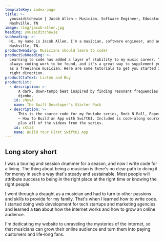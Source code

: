 ```yaml
---
templateKey: index-page
title: >-
  yousaiditchewie | Jacob Allen — Musician, Software Engineer, Educator from
  Nashville, TN
image: /img/jacob-allen.jpg
heading: yousaiditchewie
subheading: >-
  Hi, my name is Jacob Allen. I’m a musician, software engineer, and author from
  Nashville, TN.
productHeading: Musicians should learn to code!
productSubHeading: >-
  Learning to code has added a layer of stability to my music career. There's
  always coding work to be found, and it's a great way to supplement your income
  as a freelance musician. Here are some tutorials to get you started in the
  right direction.
productCtaText: Listen and Buy
productList:
  - description: >-
      A dark, down-tempo beat inspired by finding resonant frequencies in a
      djembe.
    id: vNyvA
    name: The Swift Developer's Starter Pack
  - description: >-
      This is the source code for my Youtube series, Rock N Roll, Paper Scissors
      — How to Build an App with SwiftUI. Included is code-along source code,
      plus all of the videos from the series.
    id: sKtzZ
    name: Build Your First SwiftUI App
---
```


## Long story short

I was a touring and session drummer for a season, and now I write code for a living. The thing about being a musician is there's no clear path to doing it for money in such a way that's steady and sustainable. Most people will attribute success to being in the right place at the right time or knowing the right people.

I went through a draught as a musician and had to turn to other passions and skills to provide for my family. That's when I learned how to write code. I started doing web development for tech startups and marketing agencies and learned a **ton** about how the internet works and how to grow an online audience.

I'm dedicating my website to unraveling the mysteries of the internet, so that musicians can grow their online audience and turn them into paying customers and life-long fans.
